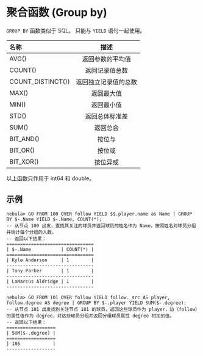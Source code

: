 # 聚合函数 (Group by)

 `GROUP BY` 函数类似于 SQL。 只能与 `YIELD` 语句一起使用。

|名称 | 描述 |
|:----|:----:|
| AVG()           | 返回参数的平均值 |
| COUNT()         | 返回记录值总数 |
| COUNT_DISTINCT()) | 返回独立记录值的总数 |
| MAX()           | 返回最大值 |
| MIN()           | 返回最小值 |
| STD()           | 返回总体标准差 |
| SUM()         | 返回总合 |
| BIT_AND()      |   按位与 |
| BIT_OR()        |   按位或 |
| BIT_XOR()     |   按位异或 |
以上函数只作用于 int64 和 double。

## 示例

```ngql
nebula> GO FROM 100 OVER follow YIELD $$.player.name as Name | GROUP BY $-.Name YIELD $-.Name, COUNT(*);
-- 从节点 100 出发，查找其关注的球员并返回球员的姓名作为 Name，按照姓名对球员分组并统计每个分组的人数。
-- 返回以下结果：
================================
| $-.Name           | COUNT(*) |
================================
| Kyle Anderson     | 1        |
--------------------------------
| Tony Parker       | 1        |
--------------------------------
| LaMarcus Aldridge | 1        |
--------------------------------

nebula> GO FROM 101 OVER follow YIELD follow._src AS player, follow.degree AS degree | GROUP BY $-.player YIELD SUM($-.degree);
-- 从节点 101 出发找到关注节点 101 的球员，返回这些球员作为 player，边（follow）的属性值作为 degree，对这些球员分组并返回分组球员属性 degree 相加的值。
-- 返回以下结果：
==================
| SUM($-.degree) |
==================
| 186            |
------------------
```
